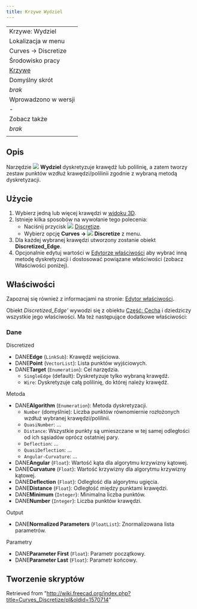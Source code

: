 ```yaml
---
title: Krzywe Wydziel
---
```

|  |
| --- |
| Krzywe: Wydziel |
| Lokalizacja w menu |
| Curves → Discretize |
| Środowisko pracy |
| [Krzywe](/Curves_Workbench/pl "Curves Workbench/pl") |
| Domyślny skrót |
| *brak* |
| Wprowadzono w wersji |
| - |
| Zobacz także |
| *brak* |
|  |

## Opis

Narzędzie ![](/images/Curves_Discretize.svg) **Wydziel** dyskretyzuje krawędź lub polilinię, a zatem tworzy zestaw punktów wzdłuż krawędzi/polilinii zgodnie z wybraną metodą dyskretyzacji.

## Użycie

1. Wybierz jedną lub więcej krawędzi w [widoku 3D](/3D_view/pl "3D view/pl").
2. Istnieje kilka sposobów na wywołanie tego polecenia:
   * Naciśnij przycisk ![](/images/Curves_Discretize.svg) [Discretize](/Curves_Discretize "Curves Discretize").
   * Wybierz opcję **Curves → ![](/images/Curves_Discretize.svg) Discretize** z menu.
3. Dla każdej wybranej krawędzi utworzony zostanie obiekt **Discretized\_Edge**.
4. Opcjonalnie edytuj wartości w [Edytorze właściwości](/Property_editor/pl "Property editor/pl") aby wybrać inną metodę dyskretyzacji i dostosować powiązane właściwości (zobacz Właściwości poniżej).

## Właściwości

Zapoznaj się również z informacjami na stronie: [Edytor właściwości](/Property_editor/pl "Property editor/pl").

Obiekt *Discretized\_Edge'* wywodzi się z obiektu [Część: Cecha](/Part_Feature/pl "Part Feature/pl") i dziedziczy wszystkie jego właściwości. Ma też następujące dodatkowe właściwości:

### Dane

Discretized

* DANE**Edge** (`LinkSub`): Krawędź wejściowa.
* DANE**Point** (`VectorList`): Lista punktów wyjściowych.
* DANE**Target** (`Enumeration`): Cel narzędzia.
  + `SingleEdge` (default): Dyskretyzuje tylko wybraną krawędź.
  + `Wire`: Dyskretyzuje całą polilinię, do której należy krawędź.

Metoda

* DANE**Algorithm** (`Enumeration`): Metoda dyskretyzacji.
  + `Number` (domyślnie): Liczba punktów równomiernie rozłożonych wzdłuż wybranej krawędzi/polilinii.
  + `QuasiNumber`: ...
  + `Distance`: Wszystkie punkty są umieszczane w tej samej odległości od ich sąsiadów oprócz ostatniej pary.
  + `Deflection`: ...
  + `QuasiDeflection`: ...
  + `Angular-Curvature`: ...
* DANE**Angular** (`Float`): Wartość kąta dla algorytmu krzywizny kątowej.
* DANE**Curvature** (`Float`): Wartość krzywizny dla algorytmu krzywizny kątowej.
* DANE**Deflection** (`Float`): Odległość dla algorytmu ugięcia.
* DANE**Distance** (`Float`): Odległość między punktami krawędzi.
* DANE**Minimum** (`Integer`): Minimalna liczba punktów.
* DANE**Number** (`Integer`): Liczba punktów krawędzi.

Output

* DANE**Normalized Parameters** (`FloatList`): Znormalizowana lista parametrów.

Parametry

* DANE**Parameter First** (`Float`): Parametr początkowy.
* DANE**Parameter Last** (`Float`): Parametr końcowy.

## Tworzenie skryptów

Retrieved from "<http://wiki.freecad.org/index.php?title=Curves_Discretize/pl&oldid=1570714>"